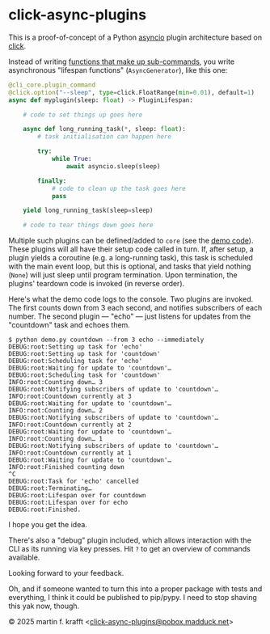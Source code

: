 # click-async-plugins

This is a proof-of-concept of a Python [asyncio](https://docs.python.org/3/library/asyncio.html) plugin architecture based on
[click](https://click.palletsprojects.com/).

Instead of writing [functions that make up sub-commands](https://click.palletsprojects.com/en/stable/commands-and-groups/#basic-group-example), you write asynchronous "lifespan functions" (`AsyncGenerator`), like this one:

```Python
@cli_core.plugin_command
@click.option("--sleep", type=click.FloatRange(min=0.01), default=1)
async def myplugin(sleep: float) -> PluginLifespan:

    # code to set things up goes here

    async def long_running_task(*, sleep: float):
        # task initialisation can happen here

        try:
            while True:
                await asyncio.sleep(sleep)

        finally:
            # code to clean up the task goes here
            pass

    yield long_running_task(sleep=sleep)

    # code to tear things down goes here
```

Multiple such plugins can be defined/added to `core` (see the [demo code](https://github.com/madduck/click-async-plugins/blob/main/demo.py)). These plugins will all have their setup code called in turn. If, after setup, a plugin yields a coroutine (e.g. a long-running task), this task is scheduled with the main event loop, but this is optional, and tasks that yield nothing (`None`) will just sleep until program termination. Upon termination, the plugins' teardown code is invoked (in reverse order).

Here's what the demo code logs to the console. Two plugins are invoked. The first counts down from 3 each second, and notifies subscribers of each number. The second plugin — "echo" — just listens for updates from the "countdown" task and echoes them.

```raw
$ python demo.py countdown --from 3 echo --immediately
DEBUG:root:Setting up task for 'echo'
DEBUG:root:Setting up task for 'countdown'
DEBUG:root:Scheduling task for 'echo'
DEBUG:root:Waiting for update to 'countdown'…
DEBUG:root:Scheduling task for 'countdown'
INFO:root:Counting down… 3
DEBUG:root:Notifying subscribers of update to 'countdown'…
INFO:root:Countdown currently at 3
DEBUG:root:Waiting for update to 'countdown'…
INFO:root:Counting down… 2
DEBUG:root:Notifying subscribers of update to 'countdown'…
INFO:root:Countdown currently at 2
DEBUG:root:Waiting for update to 'countdown'…
INFO:root:Counting down… 1
DEBUG:root:Notifying subscribers of update to 'countdown'…
INFO:root:Countdown currently at 1
DEBUG:root:Waiting for update to 'countdown'…
INFO:root:Finished counting down
^C
DEBUG:root:Task for 'echo' cancelled
DEBUG:root:Terminating…
DEBUG:root:Lifespan over for countdown
DEBUG:root:Lifespan over for echo
DEBUG:root:Finished.
```

I hope you get the idea.

There's also a "debug" plugin included, which allows interaction with the CLI as
its running via key presses. Hit `?` to get an overview of commands available.

Looking forward to your feedback.

Oh, and if someone wanted to turn this into a proper package with tests and everything, I think it could be published to pip/pypy. I need to stop shaving this yak now, though.

© 2025 martin f. krafft <<click-async-plugins@pobox.madduck.net>>
